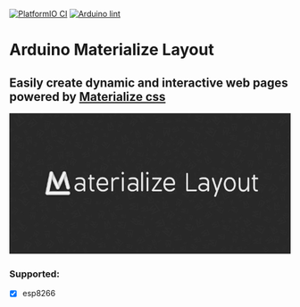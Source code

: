 [![PlatformIO CI](https://github.com/Di-Strix/ArduinoMaterializeLayout/actions/workflows/platformio_ci.yml/badge.svg)](https://github.com/Di-Strix/ArduinoMaterializeLayout/actions/workflows/platformio_ci.yml)
[![Arduino lint](https://github.com/Di-Strix/ArduinoMaterializeLayout/actions/workflows/arduino_lint_action.yml/badge.svg)](https://github.com/Di-Strix/ArduinoMaterializeLayout/actions/workflows/arduino_lint_action.yml)
# Arduino Materialize Layout
## Easily create dynamic and interactive web pages powered by [Materialize css](https://materializecss.com/)
![Wide logo](https://github.com/Di-Strix/ArduinoMaterializeLayout/blob/images/wideLogo800x400.jpg?raw=true)

### Supported:
- [x] esp8266
